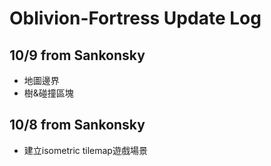 # Oblivion-Fortress Update Log

## 10/9 from Sankonsky
- 地圖邊界
- 樹&碰撞區塊

## 10/8 from Sankonsky
- 建立isometric tilemap遊戲場景
